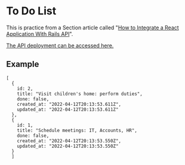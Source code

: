 # To Do List

This is practice from a Section article called "[How to Integrate a React Application With Rails API](https://www.section.io/engineering-education/how-to-integrate-a-react-application-with-rails-api/)".

[The API deployment can be accessed here.](https://tdlist-api.herokuapp.com/api/version1/tdlists)

## Example

```
[
  {
    id: 2,
    title: "Visit children's home: perform duties",
    done: false,
    created_at: "2022-04-12T20:13:53.611Z",
    updated_at: "2022-04-12T20:13:53.611Z"
  },
  {
    id: 1,
    title: "Schedule meetings: IT, Accounts, HR",
    done: false,
    created_at: "2022-04-12T20:13:53.550Z",
    updated_at: "2022-04-12T20:13:53.550Z"
  }
  ]
```